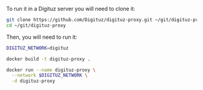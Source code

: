 To run it in a Digituz server you will need to clone it:

```bash
git clone https://github.com/Digituz/digituz-proxy.git ~/git/digituz-proxy
cd ~/git/digituz-proxy
```

Then, you will need to run it:

```bash
DIGITUZ_NETWORK=digituz

docker build -t digituz-proxy .

docker run --name digituz-proxy \
  --network $DIGITUZ_NETWORK \
  -d digituz-proxy
```
